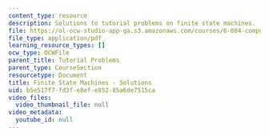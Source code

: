 ```yaml
---
content_type: resource
description: Solutions to tutorial problems on finite state machines.
file: https://ol-ocw-studio-app-qa.s3.amazonaws.com/courses/6-004-computation-structures-spring-2009/b5e517f7fd3fe8efe85285a6de7515ca_MIT6_004s09_tutor07_sol.pdf
file_type: application/pdf
learning_resource_types: []
ocw_type: OCWFile
parent_title: Tutorial Problems
parent_type: CourseSection
resourcetype: Document
title: Finite State Machines - Solutions
uid: b5e517f7-fd3f-e8ef-e852-85a6de7515ca
video_files:
  video_thumbnail_file: null
video_metadata:
  youtube_id: null
---
```

